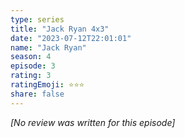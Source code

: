 ```yaml
---
type: series
title: "Jack Ryan 4x3"
date: "2023-07-12T22:01:01"
name: "Jack Ryan"
season: 4
episode: 3
rating: 3
ratingEmoji: ⭐️⭐️⭐️
share: false
---
```


_[No review was written for this episode]_
